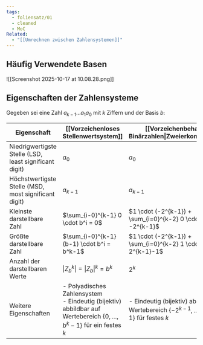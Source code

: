 ```yaml
---
tags:
  - foliensatz/01
  - cleaned
  - MoC
Related:
  - "[[Umrechnen zwischen Zahlensystemen]]"
---
```


## Häufig Verwendete Basen

![[Screenshot 2025-10-17 at 10.08.28.png]]

## Eigenschaften der Zahlensysteme

Gegeben sei eine Zahl $a_{k-1} \ldots a_1 a_0$ mit $k$ Ziffern und der Basis $b$:

| Eigenschaft                                            | [[Vorzeichenloses Stellenwertsystem]]                                                                                      | [[Vorzeichenbehaftete Binärzahlen\|Zweierkomplement]]                                              |
| ------------------------------------------------------ | -------------------------------------------------------------------------------------------------------------------------- | -------------------------------------------------------------------------------------------------- |
| Niedrigwertigste Stelle (LSD, least significant digit) | $a_0$                                                                                                                      | $a_0$                                                                                              |
| Höchstwertigste Stelle (MSD, most significant digit)   | $a_{k-1}$                                                                                                                  | $a_{k-1}$                                                                                          |
| Kleinste darstellbare Zahl                             | $\sum_{i-0}^{k-1} 0 \cdot b^i = 0$                                                                                         | $1 \cdot (-2^{k-1})  + \sum_{i=0}^{k-2} 0 \cdot 2^i = -2^{k-1}$                                    |
| Größte darstellbare Zahl                               | $\sum_{i-0}^{k-1} (b-1) \cdot b^i = b^k-1$                                                                                 | $1 \cdot (-2^{k-1})  + \sum_{i=0}^{k-2} 1 \cdot 2^i = 2^{k-1}-1$                                   |
| Anzahl der darstellbaren Werte                         | $\vert Z_b^k \vert = {\vert Z_b \vert}^k = b^k$                                                                            | $2^k$                                                                                              |
| Weitere Eigenschaften                                  | - Polyadisches Zahlensystem<br>- Eindeutig (bijektiv) abbildbar auf Wertebereich $\{0, \ldots, b^k-1\}$ für ein festes $k$ | - Eindeutig (bijektiv) abbildbar auf Wertebereich $\{-2^{k-1}, \ldots, 2^{k-1}-1\}$ für festes $k$ |

